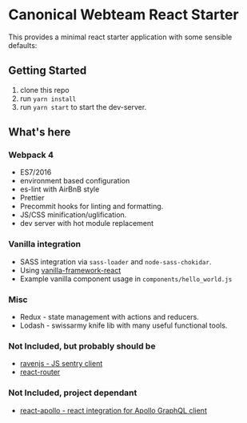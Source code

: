 # Canonical Webteam React Starter

This provides a minimal react starter application with some sensible defaults:

## Getting Started

1. clone this repo
2. run `yarn install`
3. run `yarn start` to start the dev-server.

## What's here

### Webpack 4 

* ES7/2016
* environment based configuration
* es-lint with AirBnB style 
* Prettier
* Precommit hooks for linting and formatting.
* JS/CSS minification/uglification.
* dev server with hot module replacement
 
### Vanilla integration

* SASS integration via `sass-loader` and `node-sass-chokidar`.
* Using [vanilla-framework-react](https://github.com/vanilla-framework/vanilla-framework-react)
* Example vanilla component usage in `components/hello_world.js`

### Misc
* Redux - state management with actions and reducers.
* Lodash - swissarmy knife lib with many useful functional tools. 

### Not Included, but probably should be

* [ravenjs - JS sentry client](https://github.com/getsentry/raven-js)
* [react-router](https://github.com/ReactTraining/react-router)

### Not Included, project dependant 

* [react-apollo - react integration for Apollo GraphQL client](https://github.com/apollographql/react-apollo)
